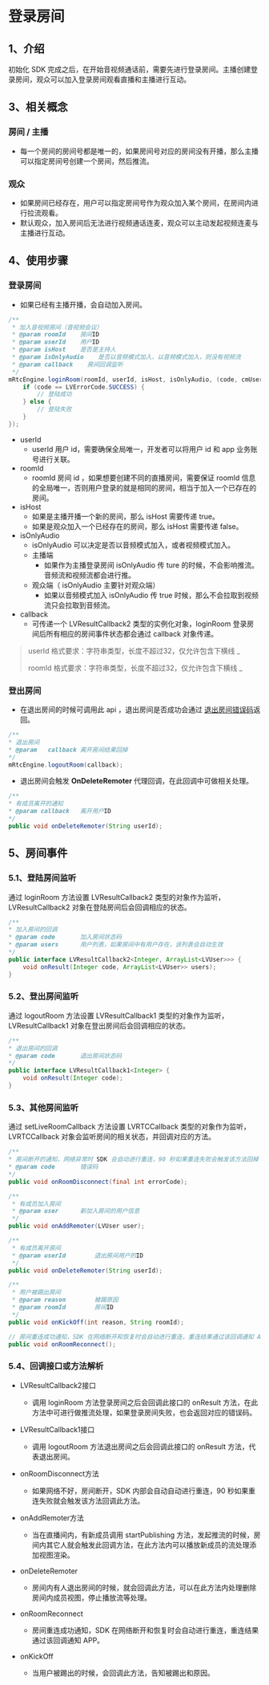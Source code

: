 # 登录房间

## <a name='1'></a>1、介绍

初始化 SDK 完成之后，在开始音视频通话前，需要先进行登录房间。主播创建登录房间，观众可以加入登录房间观看直播和主播进行互动。


## <a name='3'></a>3、相关概念

### 房间 / 主播

* 每一个房间的房间号都是唯一的，如果房间号对应的房间没有开播，那么主播可以指定房间号创建一个房间，然后推流。

### 观众

* 如果房间已经存在，用户可以指定房间号作为观众加入某个房间，在房间内进行拉流观看。
* 默认观众，加入房间后无法进行视频通话连麦，观众可以主动发起视频连麦与主播进行互动。

## <a name='4'></a>4、使用步骤

### 登录房间

* 如果已经有主播开播，会自动加入房间。

```java
/**
 * 加入音视频房间（音视频会议）
 * @param roomId    房间ID
 * @param userId    用户ID
 * @param isHost    是否是主持人
 * @param isOnlyAudio    是否以音频模式加入，以音频模式加入，则没有视频流
 * @param callback    房间回调监听
 */
mRtcEngine.loginRoom(roomId, userId, isHost, isOnlyAudio, (code, cmUsers) -> {
    if (code == LVErrorCode.SUCCESS) {
        // 登陆成功
    } else {
        // 登陆失败
    }
});
```

* userId
  * userId 用户 id，需要确保全局唯一，开发者可以将用户 id 和 app 业务账号进行关联。
* roomId
  * roomId 房间 id ，如果想要创建不同的直播房间，需要保证 roomId 信息的全局唯一，否则用户登录的就是相同的房间，相当于加入一个已存在的房间。
* isHost
  * 如果是主播开播一个新的房间，那么 isHost 需要传递 true。
  * 如果是观众加入一个已经存在的房间，那么 isHost 需要传递 false。
* isOnlyAudio
  * isOnlyAudio 可以决定是否以音频模式加入，或者视频模式加入。
  * 主播端
    * 如果作为主播登录房间 isOnlyAudio 传 ture 的时候，不会影响推流。音频流和视频流都会进行推。
  * 观众端（ isOnlyAudio 主要针对观众端）
    * 如果以音频模式加入 isOnlyAudio 传 true 时候，那么不会拉取到视频流只会拉取到音频流。
* callback
  * 可传递一个 LVResultCallback2 类型的实例化对象，loginRoom 登录房间后所有相应的房间事件状态都会通过 callback 对象传递。

> userId 格式要求：字符串类型，长度不超过32，仅允许包含下横线 _ 
>
> roomId 格式要求：字符串类型，长度不超过32，仅允许包含下横线 _ 
>

### 登出房间

* 在退出房间的时候可调用此 api ，退出房间是否成功会通过 [退出房间错误码](/zh/android/rtc/ecode.md)返回。

```java
/**
* 退出房间
* @param   callback 离开房间结果回掉
*/
mRtcEngine.logoutRoom(callback);
```

* 退出房间会触发 **OnDeleteRemoter** 代理回调，在此回调中可做相关处理。

```java
/**
* 有成员离开的通知
* @param callback   离开用户ID
*/
public void onDeleteRemoter(String userId);
```

## <a name='5'></a>5、房间事件

### 5.1、登陆房间监听

通过 loginRoom 方法设置 LVResultCallback2 类型的对象作为监听，LVResultCallback2 对象在登陆房间后会回调相应的状态。

```java
/**
* 加入房间的回调
* @param code       加入房间状态码
* @param users      用户列表，如果房间中有用户存在，该列表会自动生效
*/
public interface LVResultCallback2<Integer, ArrayList<LVUser>>> {
    void onResult(Integer code, ArrayList<LVUser>> users);
}
```

### 5.2、登出房间监听

通过 logoutRoom 方法设置 LVResultCallback1 类型的对象作为监听，LVResultCallback1 对象在登出房间后会回调相应的状态。

```java
/**
* 退出房间的回调
* @param code       退出房间状态码
*/
public interface LVResultCallback1<Integer> {
    void onResult(Integer code);
}
```

### 5.3、其他房间监听

通过 setLiveRoomCallback 方法设置 LVRTCCallback 类型的对象作为监听，LVRTCCallback 对象会监听房间的相关状态，并回调对应的方法。

```java
/**
* 房间断开的通知，网络异常时 SDK 会自动进行重连，90 秒如果重连失败会触发该方法回掉
* @param code       错误码
*/
public void onRoomDisconnect(final int errorCode);

/**
 * 有成员加入房间
 * @param user      新加入房间的用户信息
 */
public void onAddRemoter(LVUser user);

/**
 * 有成员离开房间
 * @param userId        退出房间用户的ID
 */
public void onDeleteRemoter(String userId);

/**
 * 用户被踢出房间
 * @param reason        被踢原因
 * @param roomId        房间ID
 */
public void onKickOff(int reason, String roomId);

// 房间重连成功通知，SDK 在网络断开和恢复时会自动进行重连，重连结果通过该回调通知 APP
public void onRoomReconnect();
```

### 5.4、回调接口或方法解析

* LVResultCallback2接口
  * 调用 loginRoom 方法登录房间之后会回调此接口的 onResult 方法，在此方法中可进行做推流处理，如果登录房间失败，也会返回对应的错误码。

* LVResultCallback1接口
  * 调用 logoutRoom 方法退出房间之后会回调此接口的 onResult 方法，代表退出房间。
  
* onRoomDisconnect方法
  * 如果网络不好，房间断开，SDK 内部会自动自动进行重连，90 秒如果重连失败就会触发该方法回调此方法。
  
* onAddRemoter方法
  * 当在直播间内，有新成员调用 startPublishing 方法，发起推流的时候，房间内其它人就会触发此回调方法，在此方法内可以播放新成员的流处理添加视图渲染。
  
* onDeleteRemoter
  * 房间内有人退出房间的时候，就会回调此方法，可以在此方法内处理删除房间内成员视图，停止播放流等处理。
  
* onRoomReconnect
  *  房间重连成功通知，SDK 在网络断开和恢复时会自动进行重连，重连结果通过该回调通知 APP。
   
* onKickOff
  * 当用户被踢出的时候，会回调此方法，告知被踢出和原因。